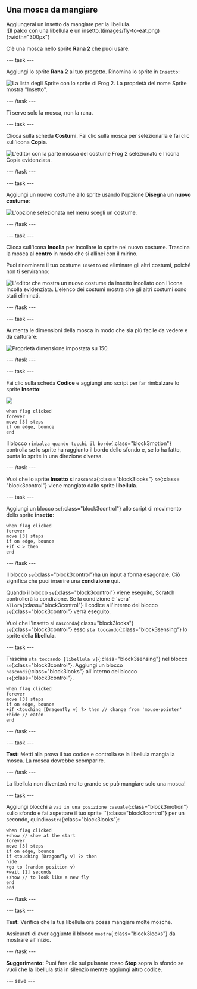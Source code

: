 ## Una mosca da mangiare

<div style="display: flex; flex-wrap: wrap">
<div style="flex-basis: 200px; flex-grow: 1; margin-right: 15px;">
Aggiungerai un insetto da mangiare per la libellula. 
</div>
<div>
![Il palco con una libellula e un insetto.](images/fly-to-eat.png){:width="300px"}
</div>
</div>

C'è una mosca nello sprite **Rana 2** che puoi usare.

--- task ---

Aggiungi lo sprite **Rana 2** al tuo progetto. Rinomina lo sprite in `Insetto`:

![La lista degli Sprite con lo sprite di Frog 2. La proprietà del nome Sprite mostra "Insetto".](images/fly-sprite.png)


--- /task ---

Ti serve solo la mosca, non la rana.

--- task ---

Clicca sulla scheda **Costumi**. Fai clic sulla mosca per selezionarla e fai clic sull'icona **Copia**.

![L'editor con la parte mosca del costume Frog 2 selezionato e l'icona Copia evidenziata.](images/copy-fly.png)

--- /task ---

--- task ---

Aggiungi un nuovo costume allo sprite usando l'opzione **Disegna un nuovo costume**:

![L'opzione selezionata nel menu scegli un costume.](images/paint-sprite.png)

--- /task ---

--- task ---

Clicca sull'icona **Incolla** per incollare lo sprite nel nuovo costume. Trascina la mosca al **centro** in modo che si allinei con il mirino.

Puoi rinominare il tuo costume `Insetto` ed eliminare gli altri costumi, poiché non ti serviranno:

![L'editor che mostra un nuovo costume da insetto incollato con l'icona Incolla evidenziata. L'elenco dei costumi mostra che gli altri costumi sono stati eliminati.](images/fly-costume.png)

--- /task ---

--- task ---

Aumenta le dimensioni della mosca in modo che sia più facile da vedere e da catturare:

![Proprietà dimensione impostata su 150.](images/fly-size.png)

--- /task ---

--- task ---

Fai clic sulla scheda **Codice** e aggiungi uno script per far rimbalzare lo sprite **Insetto**:

![](images/fly-icon.png)

```blocks3
when flag clicked
forever
move [3] steps
if on edge, bounce
end
```

Il blocco `rimbalza quando tocchi il bordo`{:class="block3motion"} controlla se lo sprite ha raggiunto il bordo dello sfondo e, se lo ha fatto, punta lo sprite in una direzione diversa.

--- /task ---

Vuoi che lo sprite **Insetto** si `nasconda`{:class="block3looks"} `se`{:class= "block3control"} viene mangiato dallo sprite **libellula**.

--- task ---

Aggiungi un blocco `se`{:class="block3control"} allo script di movimento dello sprite **insetto**:

```blocks3
when flag clicked
forever
move [3] steps
if on edge, bounce
+if < > then 
end
```
--- /task ---

Il blocco `se`{:class="block3control"}ha un input a forma esagonale. Ciò significa che puoi inserire una **condizione** qui.

Quando il blocco `se`{:class="block3control"} viene eseguito, Scratch controllerà la condizione. Se la condizione è 'vera' `allora`{:class="block3control"} il codice all'interno del blocco `se`{:class="block3control"} verrà eseguito.

Vuoi che l'insetto si `nasconda`{:class="block3looks"} `se`{:class="block3control"} esso `sta toccando`{:class="block3sensing"} lo sprite della **libellula**.

--- task ---

Trascina `sta toccando [libellula v]`{:class="block3sensing"} nel blocco `se`{:class="block3control"}. Aggiungi un blocco `nascondi`{:class="block3looks"} all'interno del blocco `se`{:class="block3control"}.

```blocks3
when flag clicked
forever
move [3] steps
if on edge, bounce
+if <touching [Dragonfly v] ?> then // change from 'mouse-pointer'
+hide // eaten
end
```

--- /task ---

--- task ---

**Test:** Metti alla prova il tuo codice e controlla se la libellula mangia la mosca. La mosca dovrebbe scomparire.

--- /task ---

La libellula non diventerà molto grande se può mangiare solo una mosca!

--- task ---

Aggiungi blocchi a `vai in una posizione casuale`{:class="block3motion"} sullo sfondo e fai aspettare il tuo sprite ``{:class="block3control"} per un secondo, quindi`mostra`{:class="block3looks"}:

```blocks3
when flag clicked
+show // show at the start
forever
move [3] steps
if on edge, bounce
if <touching [Dragonfly v] ?> then
hide
+go to (random position v)
+wait [1] seconds
+show // to look like a new fly
end
end
```

--- /task ---

--- task ---

**Test:** Verifica che la tua libellula ora possa mangiare molte mosche.

Assicurati di aver aggiunto il blocco `mostra`{:class="block3looks"} da mostrare all'inizio.

--- /task ---

**Suggerimento:** Puoi fare clic sul pulsante rosso **Stop** sopra lo sfondo se vuoi che la libellula stia in silenzio mentre aggiungi altro codice.

--- save ---
